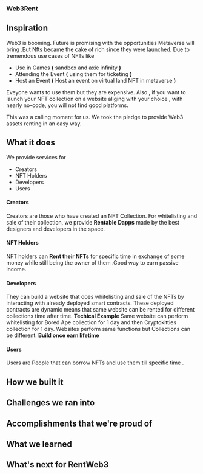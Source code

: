 ### Web3Rent
## Inspiration
Web3 is booming. Future is promising with the opportunities Metaverse will bring .But Nfts became the cake of rich since they were launched. Due to tremendous use cases of NFTs like 
-   Use in Games **(** sandbox and axie infinity  **)**
-   Attending the Event **(** using them for ticketing **)**
-   Host an Event **(** Host an event on virtual land NFT in metaverse **)**

Eveyone wants to use them but they are expensive. Also , if you want to launch your NFT collection on a website aliging with your choice , with nearly no-code, you will not find good platforms.

This was a calling moment for us. We took the pledge to provide Web3 assets renting in an easy way.

## What it does
We provide services for

-   Creators
-   NFT Holders
-   Developers
-   Users

#### Creators
Creators are those who have created an NFT Collection. For whitelisting and sale of their collection, we provide **Rentable Dapps** made by the best designers and developers in the space.

#### NFT Holders
NFT holders can **Rent their NFTs** for specific time in exchange of some money while still being the owner of them .Good way to earn passive income. 

#### Developers
They can build a website that does whitelisting and sale of the NFTs  by interacting with already deployed smart contracts. These deployed contracts are dynamic means that same website can be rented for different collections time after time. 
**Techical Example**
Same website can perform whitelisting for Bored Ape collection for 1 day and then Cryptokitties collection for 1 day. Websites perform same functions but Collections can be different.
**Build once earn lifetime**
#### Users
Users are People that can borrow NFTs and use them till specific time .
## How we built it

## Challenges we ran into

## Accomplishments that we're proud of

## What we learned

## What's next for RentWeb3
